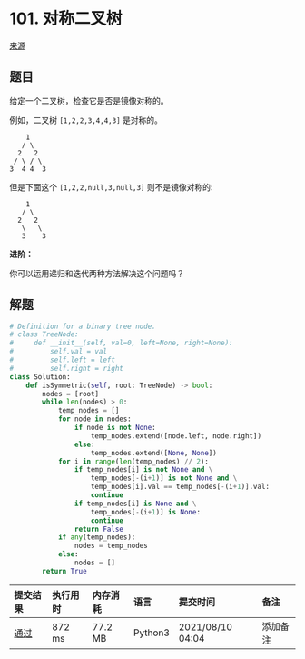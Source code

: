 # 101. 对称二叉树

[来源](https://leetcode-cn.com/problems/symmetric-tree/)

## 题目

给定一个二叉树，检查它是否是镜像对称的。

例如，二叉树 `[1,2,2,3,4,4,3]` 是对称的。

```
    1
   / \
  2   2
 / \ / \
3  4 4  3
```

但是下面这个 `[1,2,2,null,3,null,3]` 则不是镜像对称的:

```
    1
   / \
  2   2
   \   \
   3    3
```

**进阶：**

你可以运用递归和迭代两种方法解决这个问题吗？

## 解题

```python
# Definition for a binary tree node.
# class TreeNode:
#     def __init__(self, val=0, left=None, right=None):
#         self.val = val
#         self.left = left
#         self.right = right
class Solution:
    def isSymmetric(self, root: TreeNode) -> bool:
        nodes = [root]
        while len(nodes) > 0:
            temp_nodes = []
            for node in nodes:
                if node is not None:
                    temp_nodes.extend([node.left, node.right])
                else:
                    temp_nodes.extend([None, None])
            for i in range(len(temp_nodes) // 2):
                if temp_nodes[i] is not None and \
                    temp_nodes[-(i+1)] is not None and \
                    temp_nodes[i].val == temp_nodes[-(i+1)].val:
                    continue
                if temp_nodes[i] is None and \
                    temp_nodes[-(i+1)] is None:
                    continue
                return False
            if any(temp_nodes):
                nodes = temp_nodes
            else:
                nodes = []
        return True
```

| 提交结果                                                     | 执行用时 | 内存消耗 | 语言    | 提交时间         | 备注     |
| :----------------------------------------------------------- | :------- | :------- | :------ | :--------------- | :------- |
| [通过](https://leetcode-cn.com/submissions/detail/205167145/) | 872 ms   | 77.2 MB  | Python3 | 2021/08/10 04:04 | 添加备注 |